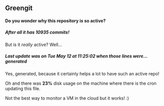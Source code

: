 ## Greengit

#### Do you wonder why this repository is so active?

##### After all it has 10935 commits!

But is it *really* active? Well...

##### Last update was on Tue May 12 at 11:25:02 when those lines were... generated

Yes, generated, because it certainly helps a lot to have such an active repo!

Oh and there was **23%** disk usage on the machine
where there is the cron updating this file.

Not the best way to monitor a VM in the cloud but it works! :)
